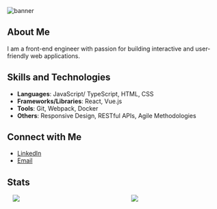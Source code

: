 <img src="https://cloud.newatlantic.vn/apps/files_sharing/publicpreview/gYsy3ppisgNfypZ?x=2560&y=1077&a=true&file=banner.webp&scalingup=0" alt="banner"/>

## About Me

I am a front-end engineer with passion for building interactive and user-friendly web applications.

## Skills and Technologies

- **Languages**: JavaScript/ TypeScript, HTML, CSS
- **Frameworks/Libraries**: React, Vue.js
- **Tools**: Git, Webpack, Docker
- **Others**: Responsive Design, RESTful APIs, Agile Methodologies

## Connect with Me

- [LinkedIn](https://www.linkedin.com/in/namtrhg/)
- [Email](mailto:namtrhg@gmail.com)

## Stats
<div style="display: flex; justify-content: center; align-items: center; flex-wrap: wrap;">
  <a href="https://github.com/anuraghazra/github-readme-stats" style="height: auto; width: 55%;">
    <img src="https://github-readme-stats.vercel.app/api?username=namtrhg&show_icons=true&theme=radical" style="max-width: 100%;" />
  </a>
  <a href="https://github.com/anuraghazra/github-readme-stats" style="height: auto; width: 40%;">
    <img src="https://github-readme-stats.vercel.app/api/top-langs/?username=namtrhg&layout=compact&theme=radical" style="max-width: 100%;" />
  </a>
</div>
